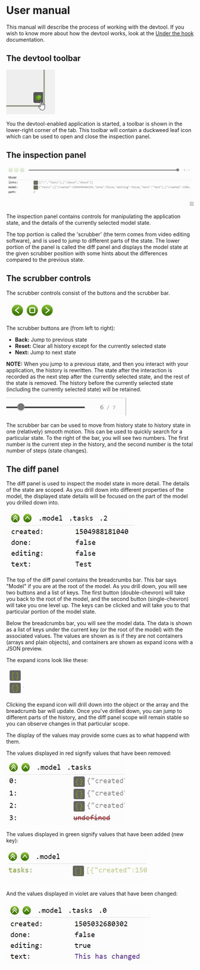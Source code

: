 # User manual

This manual will describe the process of working with the devtool. If you wish
to know more about how the devtool works, look at the [Under the
hook](./under-the-hood.md) documentation.

## The devtool toolbar

![devtool toolbar](../media/icon.jpg)

You the devtool-enabled application is started, a toolbar is shown in the
lower-right corner of the tab. This toolbar will contain a duckweed leaf icon
which can be used to open and close the inspection panel.

## The inspection panel

![inspection panel](../media/panel.jpg)

The inspection panel contains controls for manipulating the application state,
and the details of the currently selected model state.

The top portion is called the 'scrubber' (the term comes from video editing
software), and is used to jump to different parts of the state. The lower
portion of the panel is called the diff panel and displays the model state at
the given scrubber position with some hints about the differences compared to
the previous state.

## The scrubber controls

The scrubber controls consist of the buttons and the scrubber bar.

![scrubber buttons](../media/scrubber-buttons.jpg)

The scrubber buttons are (from left to right):

- **Back:** Jump to previous state
- **Reset:** Clear all history except for the currently selected state
- **Next:** Jump to next state

**NOTE:** When you jump to a previous state, and then you interact with your
application, the history is rewritten. The state after the interaction is
recorded as the next step after the currently selected state, and the rest of
the state is removed. The history before the currently selected state (including
the currently selected state) will be retained.

![scrubber bar](../media/scrubber-bar.jpg)

The scrubber bar can be used to move from history state to history state in one
(relatively) smooth motion. This can be used to quickly search for a particular
state. To the right of the bar, you will see two numbers. The first number is
the current step in the history, and the second number is the total number of
steps (state changes).

## The diff panel

The diff panel is used to inspect the model state in more detail. The details of
the state are scoped. As you drill down into different properties of the model,
the displayed state details will be focused on the part of the model you drilled
down into.

![diff panel](../media/inspector-breadcrumbs.jpg)

The top of the diff panel contains the breadcrumbs bar. This bar says "Model" if
you are at the root of the model. As you drill down, you will see two buttons
and a list of keys. The first button (double-chevron) will take you back to the
root of the model, and the second button (single-chevron) will take you one
level up. The keys can be clicked and will take you to that particular portion
of the model state.

Below the breadcrumbs bar, you will see the model data. The data is shown as a
list of keys under the current key (or the root of the model) with the
associated values. The values are shown as is if they are not containers (arrays
and plain objects), and containers are shown as expand icons with a JSON
preview.

The expand icons look like these:

![expand icons](../media/expand-icons.jpg)

Clicking the expand icon will drill down into the object or the array and the
breadcrumb bar will update. Once you've drilled down, you can jump to different
parts of the history, and the diff panel scope will remain stable so you can
observe changes in that particular scope.

The display of the values may provide some cues as to what happend with them.

The values displayed in red signify values that have been removed:

![diff deleted](../media/diff-deleted.jpg)

The values displayed in green signify values that have been added (new key):

![diff added](../media/diff-added.jpg)

And the values displayed in violet are values that have been changed:

![diff updated](../media/diff-update.jpg)
